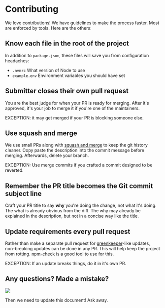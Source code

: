 # Contributing

We love contributions! We have guidelines to make the process faster. Most are
enforced by tools. Here are the others:

## Know each file in the root of the project

In addition to `package.json`, these files will save you from configuration
headaches:

* `.nvmrc` What version of Node to use
* `example.env` Environment variables you should have set

## Submitter closes their own pull request

You are the best judge for when your PR is ready for merging. After it's
approved, it's your job to merge it if you're one of the maintainers.

EXCEPTION: it may get merged if your PR is blocking someone else.

## Use squash and merge

We use small PRs along with [squash and merge] to keep the git history cleaner.
Copy paste the description into the commit message before merging. Afterwards,
delete your branch.

EXCEPTION: Use merge commits if you crafted a commit designed to be reverted.

## Remember the PR title becomes the Git commit subject line

Craft your PR title to say **why** you're doing the change, not what it's
doing. The what is already obvious from the diff. The why may already be
explained in the description, but not in a concise way like the title.

## Update requirements every pull request

Rather than make a separate pull request for [greenkeeper]-like updates,
non-breaking updates can be done in any PR. This will help keep the project
from rotting. [npm-check] is a good tool to use for this.

EXCEPTION: If an update breaks things, do it in it's own PR.

## Any questions? Made a mistake?

![](http://media.gq.com/photos/5813a1d6a5c7fc2f0941163e/master/w_640/SNL_pumpkins-640x356.jpg)

Then we need to update this document! Ask away.

[squash and merge]: https://github.com/blog/2141-squash-your-commits
[greenkeeper]: https://greenkeeper.io/#how-it-works
[npm-check]: https://github.com/dylang/npm-check
